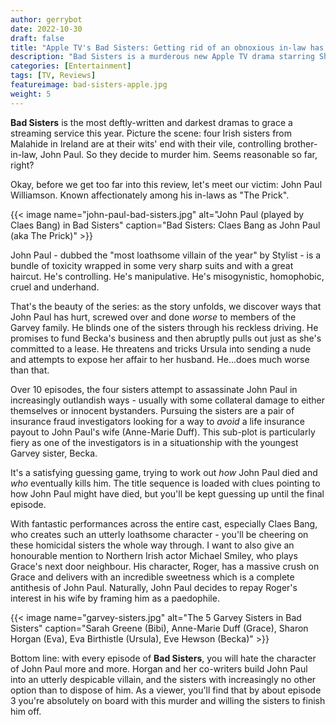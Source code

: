 ```yaml
---
author: gerrybot
date: 2022-10-30
draft: false
title: "Apple TV's Bad Sisters: Getting rid of an obnoxious in-law has never been more fun"
description: "Bad Sisters is a murderous new Apple TV drama starring Sharon Horgan, Eve Hewson and Claes Bang. Read our review here."
categories: [Entertainment]
tags: [TV, Reviews]
featureimage: bad-sisters-apple.jpg
weight: 5
---
```


__Bad Sisters__ is the most deftly-written and darkest dramas to grace a streaming service this year. Picture the scene: four Irish sisters from Malahide in Ireland are at their wits' end with their vile, controlling brother-in-law, John Paul. So they decide to murder him. Seems reasonable so far, right?

Okay, before we get too far into this review, let's meet our victim: John Paul Williamson. Known affectionately among his in-laws as "The Prick".

{{< image name="john-paul-bad-sisters.jpg" alt="John Paul (played by Claes Bang) in Bad Sisters" caption="Bad Sisters: Claes Bang as John Paul (aka The Prick)" >}}

John Paul - dubbed the "most loathsome villain of the year" by Stylist - is a bundle of toxicity wrapped in some very sharp suits and with a great haircut. He's controlling. He's manipulative. He's misogynistic, homophobic, cruel and underhand.

That's the beauty of the series: as the story unfolds, we discover ways that John Paul has hurt, screwed over and done _worse_ to members of the Garvey family. He blinds one of the sisters through his reckless driving. He promises to fund Becka's business and then abruptly pulls out just as she's committed to a lease. He threatens and tricks Ursula into sending a nude and attempts to expose her affair to her husband. He...does much worse than that.

Over 10 episodes, the four sisters attempt to assassinate John Paul in increasingly outlandish ways - usually with some collateral damage to either themselves or innocent bystanders. Pursuing the sisters are a pair of insurance fraud investigators looking for a way to _avoid_ a life insurance payout to John Paul's wife (Anne-Marie Duff). This sub-plot is particularly fiery as one of the investigators is in a situationship with the youngest Garvey sister, Becka.

It's a satisfying guessing game, trying to work out _how_ John Paul died and _who_ eventually kills him. The title sequence is loaded with clues pointing to how John Paul might have died, but you'll be kept guessing up until the final episode.

With fantastic performances across the entire cast, especially Claes Bang, who creates such an utterly loathsome character - you'll be cheering on these homicidal sisters the whole way through. I want to also give an honourable mention to Northern Irish actor Michael Smiley, who plays Grace's next door neighbour. His character, Roger, has a massive crush on Grace and delivers with an incredible sweetness which is a complete antithesis of John Paul. Naturally, John Paul decides to repay Roger's interest in his wife by framing him as a paedophile.

{{< image name="garvey-sisters.jpg" alt="The 5 Garvey Sisters in Bad Sisters" caption="Sarah Greene (Bibi), Anne-Marie Duff (Grace), Sharon Horgan (Eva), Eva Birthistle (Ursula), Eve Hewson (Becka)" >}}

Bottom line: with every episode of __Bad Sisters__, you will hate the character of John Paul more and more. Horgan and her co-writers build John Paul into an utterly despicable villain, and the sisters with increasingly no other option than to dispose of him. As a viewer, you'll find that by about episode 3 you're absolutely on board with this murder and willing the sisters to finish him off.